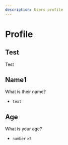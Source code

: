 ```yaml
---
description: Users profile
---
```


# Profile

## Test

Test

## Name1

What is their name?

* `text`

## Age

What is your age?

* `number` `>5`





